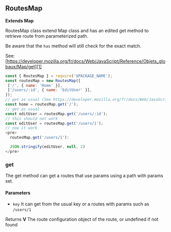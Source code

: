 <!-- Generated by documentation.js. Update this documentation by updating the source code. -->

## RoutesMap

**Extends Map**

RoutesMap class extend Map class and has an edited get method to retrieve route from parameterized path.

Be aware that the `has` method will still check for the exact match.

See: [https://developer.mozilla.org/fr/docs/Web/JavaScript/Reference/Objets_globaux/Map/get][1]

```js
const { RoutesMap } = require('$PACKAGE_NAME');
const routesMap = new RoutesMap([
 ['/', { name: 'Home' }],
 ['/users/:id', { name: 'EditUser' }],
]);
// get as usual (See https://developer.mozilla.org/fr/docs/Web/JavaScript/Reference/Objets_globaux/Map/get)
const home = routesMap.get('/');
// get as usual
const editUser = routesMap.get('/users/:id');
// this should not work
const editUser = routesMap.get('/users/1');
// now it work
<pre>
  routesMap.get('/users/1'):

  JSON.stringify(editUser, null, 2)
</pre>
```

### get

The get method can get a routes that use params using a path with params set.

#### Parameters

-   `key`  It can get from the usual key or a routes with params such as `/users/1`

Returns **V** The route configuration object of the route, or undefined if not found

[1]: https://developer.mozilla.org/fr/docs/Web/JavaScript/Reference/Objets_globaux/Map/get
